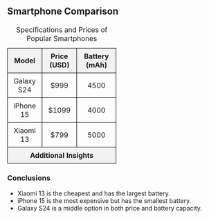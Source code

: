 <!DOCTYPE html>
<html lang="en">
<head>
    <meta charset="UTF-8">
    <meta name="viewport" content="width=device-width, initial-scale=1.0">
    <title>Smartphone Comparison</title>
    <style>
        table {
            width: 50%;
            border-collapse: collapse;
            margin: 20px 0;
        }
        th, td {
            border: 1px solid black;
            padding: 8px;
            text-align: center;
        }
        th {
            background-color: #f2f2f2;
        }
    </style>
</head>
<body>
    <h2>Smartphone Comparison</h2>
    <table>
        <caption>Specifications and Prices of Popular Smartphones</caption>
        <thead>
            <tr>
                <th>Model</th>
                <th>Price (USD)</th>
                <th>Battery (mAh)</th>
            </tr>
        </thead>
        <tbody>
            <tr>
                <td>Galaxy S24</td>
                <td>$999</td>
                <td>4500</td>
            </tr>
            <tr>
                <td>iPhone 15</td>
                <td>$1099</td>
                <td>4000</td>
            </tr>
            <tr>
                <td>Xiaomi 13</td>
                <td>$799</td>
                <td>5000</td>
            </tr>
            <tr>
                <th colspan="3">Additional Insights</th>
            </tr>
        </tbody>
    </table>
    <h3>Conclusions</h3>
    <ul>
        <li>Xiaomi 13 is the cheapest and has the largest battery.</li>
        <li>iPhone 15 is the most expensive but has the smallest battery.</li>
        <li>Galaxy S24 is a middle option in both price and battery capacity.</li>
    </ul>
</body>
</html>
